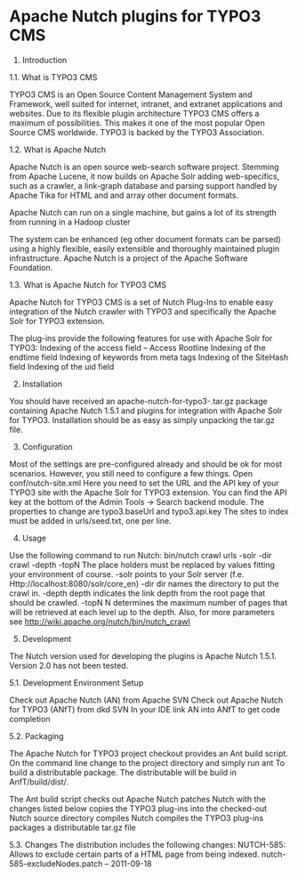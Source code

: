 Apache Nutch plugins for TYPO3 CMS
===============

1. Introduction

1.1. What is TYPO3 CMS

TYPO3 CMS is an Open Source Content Management System and Framework, well suited for internet, intranet, and extranet applications and websites. Due to its flexible plugin architecture TYPO3 CMS offers a maximum of possibilities. This makes it one of the most popular Open Source CMS worldwide.
TYPO3 is backed by the TYPO3 Association.

1.2. What is Apache Nutch

Apache Nutch is an open source web-search software project. Stemming from Apache Lucene, it now builds on Apache Solr adding web-specifics, such as a crawler, a link-graph database and parsing support handled by Apache Tika for HTML and and array other document formats.

Apache Nutch can run on a single machine, but gains a lot of its strength from running in a Hadoop cluster

The system can be enhanced (eg other document formats can be parsed) using a highly flexible, easily extensible and thoroughly maintained plugin infrastructure.
Apache Nutch is a project of the Apache Software Foundation.

1.3. What is Apache Nutch for TYPO3 CMS

Apache Nutch for TYPO3 CMS is a set of Nutch Plug-Ins to enable easy integration of the Nutch crawler with TYPO3 and specifically the Apache Solr for TYPO3 extension.

The plug-ins provide the following features for use with Apache Solr for TYPO3:
Indexing of the access field – Access Rootline
Indexing of the endtime field
Indexing of keywords from meta tags
Indexing of the SiteHash field 
Indexing of the uid field

2. Installation

You should have received an apache-nutch-for-typo3-<version>.tar.gz package containing Apache Nutch 1.5.1 and plugins for integration with Apache Solr for TYPO3. 
Installation should be as easy as simply unpacking the tar.gz file.

3. Configuration

Most of the settings are pre-configured already and should be ok for most scenarios. However, you still need to configure a few things. Open conf/nutch-site.xml
Here you need to set the URL and the API key of your TYPO3 site with the Apache Solr for TYPO3 extension. You can find the API key at the bottom of the Admin Tools → Search backend module.
The properties to change are typo3.baseUrl and typo3.api.key
The sites to index must be added in urls/seed.txt, one per line.

4. Usage 

Use the following command to run Nutch:
bin/nutch crawl urls -solr <Solr URL> -dir crawl -depth <Indexing depth> -topN <Number of pages per level>
The place holders must be replaced by values fitting your environment of course.
-solr points to your Solr server (f.e. Http://localhost:8080/solr/core_en)
-dir dir names the directory to put the crawl in.
-depth depth indicates the link depth from the root page that should be crawled.
-topN N determines the maximum number of pages that will be retrieved at each level up to the depth.
Also, for more parameters see http://wiki.apache.org/nutch/bin/nutch_crawl 

5. Development

The Nutch version used for developing the plugins is Apache Nutch 1.5.1. Version 2.0 has not been tested.

5.1. Development Environment Setup

Check out Apache Nutch (AN) from Apache SVN
Check out Apache Nutch for TYPO3 (ANfT) from dkd SVN
In your IDE link AN into ANfT to get code completion

5.2. Packaging

The Apache Nutch for TYPO3 project checkout provides an Ant build script. On the command line change to the project directory and simply run ant To build a distributable package. The distributable will be build in AnfT/build/dist/.

The Ant build script 
checks out Apache Nutch
patches Nutch with the changes listed below
copies the TYPO3 plug-ins into the checked-out Nutch source directory
compiles Nutch
compiles the TYPO3 plug-ins
packages a distributable tar.gz file

5.3. Changes
The distribution includes the following changes:
NUTCH-585: Allows to exclude certain parts of a HTML page from being indexed. 
	nutch-585-excludeNodes.patch – 2011-09-18

